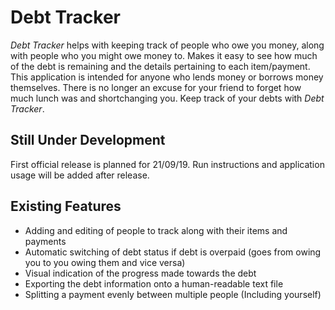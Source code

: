 # Debt Tracker
*Debt Tracker* helps with keeping track of people who owe you money, along with people who you might owe money to. Makes it easy to see how much of the debt is remaining and the details pertaining to each item/payment. This application is intended for anyone who lends money or borrows money themselves. There is no longer an excuse for your friend to forget how much lunch was and shortchanging you. Keep track of your debts with *Debt Tracker*.

## Still Under Development
First official release is planned for 21/09/19.
Run instructions and application usage will be added after release.

## Existing Features
- Adding and editing of people to track along with their items and payments
- Automatic switching of debt status if debt is overpaid (goes from owing you to you owing them and vice versa)
- Visual indication of the progress made towards the debt
- Exporting the debt information onto a human-readable text file
- Splitting a payment evenly between multiple people (Including yourself)
